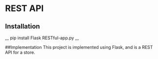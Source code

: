 # REST API

## Installation
,,,
pip install Flask
RESTful-app.py
,,,

##Implementation
This project is implemented using Flask, and is a REST API for a store.
